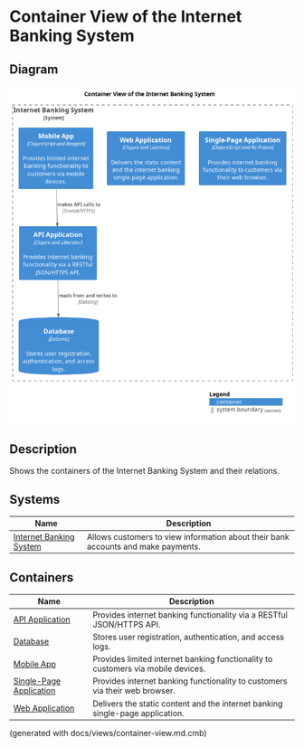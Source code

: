# Container View of the Internet Banking System

## Diagram
![Container View of the Internet Banking System](../../../mybank/digital-banking/internet-banking-system/container-view.png)

## Description
Shows the containers of the Internet Banking System and their relations.
## Systems
| Name | Description |
|---|---|
| [Internet Banking System](../../../mybank/digital-banking/internet-banking-system/internet-banking-system.md) | Allows customers to view information about their bank accounts and make payments. |
## Containers
| Name | Description |
|---|---|
| [API Application](../../../mybank/digital-banking/internet-banking-system/api-application.md) | Provides internet banking functionality via a RESTful JSON/HTTPS API. |
| [Database](../../../mybank/digital-banking/internet-banking-system/database.md) | Stores user registration, authentication, and access logs. |
| [Mobile App](../../../mybank/digital-banking/internet-banking-system/mobile-app.md) | Provides limited internet banking functionality to customers via mobile devices. |
| [Single-Page Application](../../../mybank/digital-banking/internet-banking-system/single-page-app.md) | Provides internet banking functionality to customers via their web browser. |
| [Web Application](../../../mybank/digital-banking/internet-banking-system/web-app.md) | Delivers the static content and the internet banking single-page application. |


(generated with docs/views/container-view.md.cmb)
